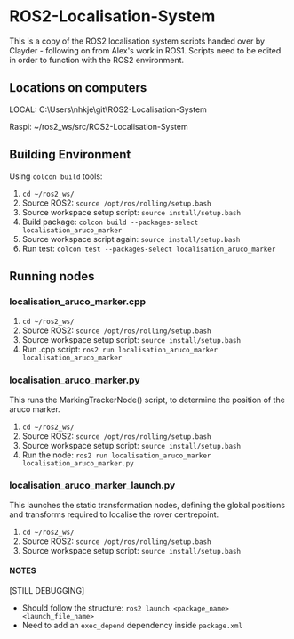 # ROS2-Localisation-System 

This is a copy of the ROS2 localisation system scripts handed over by Clayder - following on from Alex's work in ROS1. Scripts need to be edited in order to function with the ROS2 environment.

## Locations on computers
LOCAL: C:\Users\nhkje\git\ROS2-Localisation-System

Raspi: ~/ros2_ws/src/ROS2-Localisation-System

## Building Environment
Using `colcon build` tools:
1. `cd ~/ros2_ws/`
2. Source ROS2: `source /opt/ros/rolling/setup.bash`
3. Source workspace setup script: `source install/setup.bash`
4. Build package: `colcon build --packages-select localisation_aruco_marker`
5. Source workspace script again: `source install/setup.bash`
6. Run test: `colcon test --packages-select localisation_aruco_marker`


<!-- !! WAS ABLE TO RUN WITHOUT ANY LAUNCH DEPENDENCIES !! -->
<!-- ## Setup `package.xml` -->
<!-- NOTE - 'package.xml' must be checked whenever converting between ROS2 versions, as the launch dependency -->
<!-- names change due to updates over time. -->
<!--  -->
<!-- ### `package.xml` in ROLLING -->
<!-- ``` -->
  <!-- <exec_depend>launch</exec_depend> -->
  <!-- <exec_depend>launch_ros</exec_depend> -->
<!-- ``` -->
<!--  -->
<!-- ### `package.xml` in FOXY -->
<!-- ``` -->
<!-- <exec_depend>ros2launch</exec_depend> -->
<!-- ``` -->


## Running nodes
### localisation_aruco_marker.cpp
1. `cd ~/ros2_ws/`
2. Source ROS2: `source /opt/ros/rolling/setup.bash`
3. Source workspace setup script: `source install/setup.bash`
4. Run .cpp script: `ros2 run localisation_aruco_marker localisation_aruco_marker`

### localisation_aruco_marker.py
This runs the MarkingTrackerNode() script, to determine the position of the aruco marker.
1. `cd ~/ros2_ws/`
2. Source ROS2: `source /opt/ros/rolling/setup.bash`
3. Source workspace setup script: `source install/setup.bash`
4. Run the node: `ros2 run localisation_aruco_marker localisation_aruco_marker.py`

### localisation_aruco_marker_launch.py
This launches the static transformation nodes, defining the global positions and transforms required to localise the rover centrepoint.
1. `cd ~/ros2_ws/`
2. Source ROS2: `source /opt/ros/rolling/setup.bash`
3. Source workspace setup script: `source install/setup.bash`

#### NOTES
[STILL DEBUGGING]
- Should follow the structure: ``ros2 launch <package_name> <launch_file_name>``
- Need to add an `exec_depend` dependency inside `package.xml`

